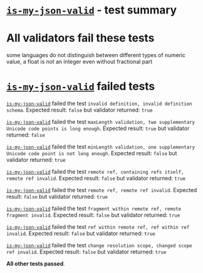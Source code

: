 # [`is-my-json-valid`](https://github.com/mafintosh/is-my-json-valid) - test summary

# All validators fail these tests

some languages do not distinguish between different types of numeric value, a float is not an integer even without fractional part


# [`is-my-json-valid`](https://github.com/mafintosh/is-my-json-valid) failed tests

[`is-my-json-valid`](https://github.com/mafintosh/is-my-json-valid) failed the test `invalid definition, invalid definition schema`. Expected result: `false` but validator returned: `true`

[`is-my-json-valid`](https://github.com/mafintosh/is-my-json-valid) failed the test `maxLength validation, two supplementary Unicode code points is long enough`. Expected result: `true` but validator returned: `false`

[`is-my-json-valid`](https://github.com/mafintosh/is-my-json-valid) failed the test `minLength validation, one supplementary Unicode code point is not long enough`. Expected result: `false` but validator returned: `true`

[`is-my-json-valid`](https://github.com/mafintosh/is-my-json-valid) failed the test `remote ref, containing refs itself, remote ref invalid`. Expected result: `false` but validator returned: `true`

[`is-my-json-valid`](https://github.com/mafintosh/is-my-json-valid) failed the test `remote ref, remote ref invalid`. Expected result: `false` but validator returned: `true`

[`is-my-json-valid`](https://github.com/mafintosh/is-my-json-valid) failed the test `fragment within remote ref, remote fragment invalid`. Expected result: `false` but validator returned: `true`

[`is-my-json-valid`](https://github.com/mafintosh/is-my-json-valid) failed the test `ref within remote ref, ref within ref invalid`. Expected result: `false` but validator returned: `true`

[`is-my-json-valid`](https://github.com/mafintosh/is-my-json-valid) failed the test `change resolution scope, changed scope ref invalid`. Expected result: `false` but validator returned: `true`

**All other tests passed**.
